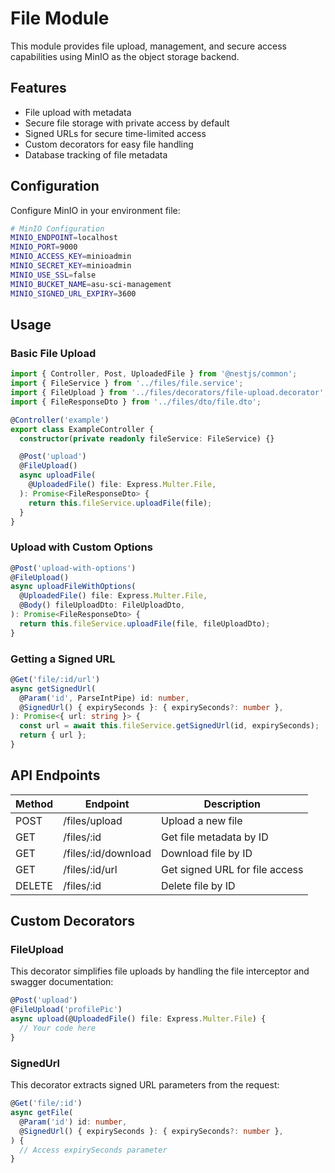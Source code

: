 # File Module

This module provides file upload, management, and secure access capabilities using MinIO as the object storage backend.

## Features

- File upload with metadata
- Secure file storage with private access by default
- Signed URLs for secure time-limited access
- Custom decorators for easy file handling
- Database tracking of file metadata

## Configuration

Configure MinIO in your environment file:

```bash
# MinIO Configuration
MINIO_ENDPOINT=localhost
MINIO_PORT=9000
MINIO_ACCESS_KEY=minioadmin
MINIO_SECRET_KEY=minioadmin
MINIO_USE_SSL=false
MINIO_BUCKET_NAME=asu-sci-management
MINIO_SIGNED_URL_EXPIRY=3600
```

## Usage

### Basic File Upload

```typescript
import { Controller, Post, UploadedFile } from '@nestjs/common';
import { FileService } from '../files/file.service';
import { FileUpload } from '../files/decorators/file-upload.decorator';
import { FileResponseDto } from '../files/dto/file.dto';

@Controller('example')
export class ExampleController {
  constructor(private readonly fileService: FileService) {}

  @Post('upload')
  @FileUpload()
  async uploadFile(
    @UploadedFile() file: Express.Multer.File,
  ): Promise<FileResponseDto> {
    return this.fileService.uploadFile(file);
  }
}
```

### Upload with Custom Options

```typescript
@Post('upload-with-options')
@FileUpload()
async uploadFileWithOptions(
  @UploadedFile() file: Express.Multer.File,
  @Body() fileUploadDto: FileUploadDto,
): Promise<FileResponseDto> {
  return this.fileService.uploadFile(file, fileUploadDto);
}
```

### Getting a Signed URL

```typescript
@Get('file/:id/url')
async getSignedUrl(
  @Param('id', ParseIntPipe) id: number,
  @SignedUrl() { expirySeconds }: { expirySeconds?: number },
): Promise<{ url: string }> {
  const url = await this.fileService.getSignedUrl(id, expirySeconds);
  return { url };
}
```

## API Endpoints

| Method | Endpoint | Description |
|--------|----------|-------------|
| POST   | /files/upload | Upload a new file |
| GET    | /files/:id | Get file metadata by ID |
| GET    | /files/:id/download | Download file by ID |
| GET    | /files/:id/url | Get signed URL for file access |
| DELETE | /files/:id | Delete file by ID |

## Custom Decorators

### FileUpload

This decorator simplifies file uploads by handling the file interceptor and swagger documentation:

```typescript
@Post('upload')
@FileUpload('profilePic')
async upload(@UploadedFile() file: Express.Multer.File) {
  // Your code here
}
```

### SignedUrl

This decorator extracts signed URL parameters from the request:

```typescript
@Get('file/:id')
async getFile(
  @Param('id') id: number,
  @SignedUrl() { expirySeconds }: { expirySeconds?: number },
) {
  // Access expirySeconds parameter
}
``` 